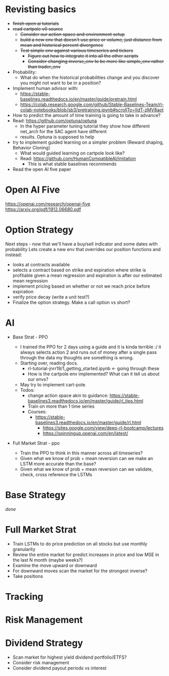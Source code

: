 # Revisting basics

* ~~finish open ai tutorials~~
* ~~read cartpole v0 source~~
  * ~~Consider our action space and environment setup~~
  * ~~build a new env that doesn't use price or volume, just distance from mean and historical percent divergence~~
  * ~~Test simple env against various timeseries and tickers~~
    * ~~Figure out how to integrate it into all the other scripts~~
    * ~~Consider changing inverse_env to be more like simple_env rather than trader_env~~
* Probability: 
  * What do when the historical probabilities change and you discover you might not want to be in a position?
* Implement human advisor with: 
  * https://stable-baselines.readthedocs.io/en/master/guide/pretrain.html
  * https://colab.research.google.com/github/Stable-Baselines-Team/rl-colab-notebooks/blob/sb3/pretraining.ipynb#scrollTo=lIdT-zMV8aot
* How to predict the amount of time training is going to take in advance?
* Read: https://github.com/optuna/optuna
  * In the hyper parameter tuning tutorial they show how different net_arch for the SAC agent have different
  * results. Optuna is supposed to help
* try to implement guided learning on a simpler problem (Reward shaping, Behavior Cloning)
  * What would guided learning on cartpole look like?
  * Read: https://github.com/HumanCompatibleAI/imitation
    * This is what stable baselines recommends 
* Read the open AI five paper

# Open AI Five

https://openai.com/research/openai-five
https://arxiv.org/pdf/1912.06680.pdf

# Option Strategy

Next steps - now that we'll have a buy/sell indicator and some dates with probability
Lets create a new env that overrides our position functions and instead:
* looks at contracts available 
* selects a contract based on strike and expiration where strike is profitable given a mean regression and expiration is after our estimated mean regression
* implement pricing based on whether or not we reach price before expiration
* verify price decay (write a unit test?)
* Finalize the option strategy. Make a call option vs short?

# AI

* Base Strat - PPO
  * I trained the PPO for 2 days using a guide and it is kinda terrible :/ it always selects action 2 and runs out of money after a single pass through the data
my thoughts are something is wrong.
  * Starting over, reading docs.
    * rl-tutorial-jnrr19/1_getting_started.ipynb <- going through these
    * How is the cartpole env implemented? What can it tell us about our envs?
  * May try to implement cart-pole. 
  * Todos:
    * change action space akin to guidance: https://stable-baselines3.readthedocs.io/en/master/guide/rl_tips.html
    * Train on more than 1 time series
    * Courses: 
      * https://stable-baselines3.readthedocs.io/en/master/guide/rl.html
        * https://sites.google.com/view/deep-rl-bootcamp/lectures
        * https://spinningup.openai.com/en/latest/

* Full Market Strat -  ppo
  * Train the PPO to think in this manner across all timeseries?
  * Given what we know of prob + mean reversion can we make an LSTM more accurate than the base?
  * Given what we know of prob + mean reversion can we validate, check, cross reference the LSTMs

# Base Strategy
*done*

# Full Market Strat

  * Train LSTMs to do price prediction on all stocks but use monthly granularity
  * Review the entire market for predict increases in price and low MSE in the last N month (maybe weeks?)
  * Examine the move upward or downward
  * For downward moves scan the market for the strongest inverse?
  * Take positions


# Tracking


# Risk Management



# Dividend Strategy

* Scan market for highest yield dividend portfolio/ETFS?
* Consider risk management
* Consider dividend payout periods vs interest